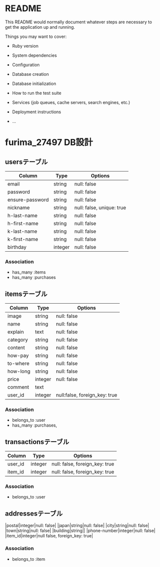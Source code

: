 # README

This README would normally document whatever steps are necessary to get the
application up and running.

Things you may want to cover:

* Ruby version

* System dependencies

* Configuration

* Database creation

* Database initialization

* How to run the test suite

* Services (job queues, cache servers, search engines, etc.)

* Deployment instructions

* ...

# furima_27497 DB設計
## usersテーブル
|Column|Type|Options|
|------|----|-------|
|email|string|null: false|
|password|string|null: false|
|ensure-password|string|null: false|
|nickname|string|null: false, unique: true|
|h-last-name|string|null: false|
|h-first-name|string|null: false|
|k-last-name|string|null: false|
|k-first-name|string|null: false|
|birthday|integer|null: false|
### Association
- has_many :items
- has_many :purchases


## itemsテーブル
|Column|Type|Options|
|------|----|-------|
|image|string|null: false|
|name|string|null: false|
|explain|text|null: false|
|category|string|null: false|
|content|string|null: false|
|how-pay|string|null: false|
|to-where|string|null: false|
|how-long|string|null: false|
|price|integer|null: false|
|comment|text||
|user_id|integer|null:false, foreign_key: true|
### Association
- belongs_to :user
- has_many :purchases, 

## transactionsテーブル
|Column|Type|Options|
|------|----|-------|
|user_id|integer|null: false, foreign_key: true|
|item_id|integer|null: false, foreign_key: true|
### Association
- belongs_to :user



## addressesテーブル
|postal|integer|null: false|
|japan|string|null: false|
|city|string|null: false|
|town|string|null: false|
|building|string||
|phone-number|integer|null: false|
|item_id|integer|null false, foreign_key: true|
### Association
- belongs_to :item
